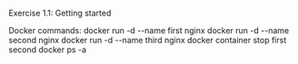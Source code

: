 Exercise 1.1: Getting started

Docker commands:
docker run -d --name first nginx
docker run -d --name second nginx
docker run -d --name third nginx
docker container stop first second 
docker ps -a
